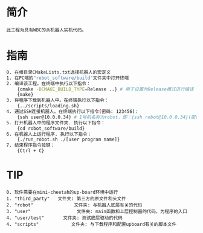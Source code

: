 # 简介

    此工程为具有WBC的从机器人实机代码。

# 指南

```bash
0. 在根目录CMakeLists.txt选择机器人的宏定义
1. 在PC端的"robot_software/build"文件夹中打开终端
2. 编译该工程。在终端中执行以下指令：
    {cmake -DCMAKE_BUILD_TYPE=Release ..} # 用于设置为Release模式进行编译
    {make}
3. 将程序下载到机器人中。在终端执行以下指令：
    {../scripts/loading.sh}
4. 通过SSH连接机器人。在终端执行以下指令(密码: 123456):
    {ssh user@10.0.0.34} # 1号机名称为robot，即：{ssh robot@10.0.0.34}(密码：123456).
5. 打开机器人中的程序文件夹. 执行以下指令：
    {cd robot_software/build}
6. 在机器人上运行程序. 执行以下指令：
    {./run_robot.sh ./[user program name]}
7. 结束程序指令按键：
    {Ctrl + C}
```


# TIP

    0. 软件需要在mini-cheetah的up-board环境中运行
    1. "third_party"   文件夹: 第三方的原文件和头文件
    2. "robot"               文件夹: 与机器人底层有关的代码
    3. "user"                 文件夹: main函数和上层控制器的代码，为程序的入口
    4. "user/test"       文件夹: 测试底层驱动的代码
    4. "scripts"            文件夹: 与下载程序和配置upboard有关的脚本文件
